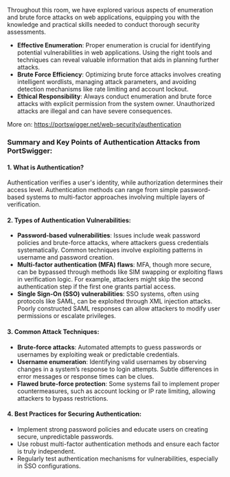 Throughout this room, we have explored various aspects of enumeration and brute force attacks on web applications, equipping you with the knowledge and practical skills needed to conduct thorough security assessments.

- **Effective Enumeration**: Proper enumeration is crucial for identifying potential vulnerabilities in web applications. Using the right tools and techniques can reveal valuable information that aids in planning further attacks.
- **Brute Force Efficiency**: Optimizing brute force attacks involves creating intelligent wordlists, managing attack parameters, and avoiding detection mechanisms like rate limiting and account lockout.
- **Ethical Responsibility**: Always conduct enumeration and brute force attacks with explicit permission from the system owner. Unauthorized attacks are illegal and can have severe consequences.

More on: https://portswigger.net/web-security/authentication


### Summary and Key Points of Authentication Attacks from PortSwigger:
#### 1. **What is Authentication?**
Authentication verifies a user's identity, while authorization determines their access level. Authentication methods can range from simple password-based systems to multi-factor approaches involving multiple layers of verification.

#### 2. **Types of Authentication Vulnerabilities**:
- **Password-based vulnerabilities**: Issues include weak password policies and brute-force attacks, where attackers guess credentials systematically. Common techniques involve exploiting patterns in username and password creation.
- **Multi-factor authentication (MFA) flaws**: MFA, though more secure, can be bypassed through methods like SIM swapping or exploiting flaws in verification logic. For example, attackers might skip the second authentication step if the first one grants partial access.
- **Single Sign-On (SSO) vulnerabilities**: SSO systems, often using protocols like SAML, can be exploited through XML injection attacks. Poorly constructed SAML responses can allow attackers to modify user permissions or escalate privileges.

#### 3. **Common Attack Techniques**:
- **Brute-force attacks**: Automated attempts to guess passwords or usernames by exploiting weak or predictable credentials.
- **Username enumeration**: Identifying valid usernames by observing changes in a system’s response to login attempts. Subtle differences in error messages or response times can be clues.
- **Flawed brute-force protection**: Some systems fail to implement proper countermeasures, such as account locking or IP rate limiting, allowing attackers to bypass restrictions.

#### 4. **Best Practices for Securing Authentication**:
- Implement strong password policies and educate users on creating secure, unpredictable passwords.
- Use robust multi-factor authentication methods and ensure each factor is truly independent.
- Regularly test authentication mechanisms for vulnerabilities, especially in SSO configurations.
